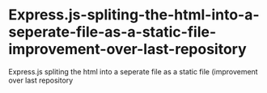 # Express.js-spliting-the-html-into-a-seperate-file-as-a-static-file-improvement-over-last-repository
Express.js spliting the html into a seperate file as a static file (improvement over last repository
